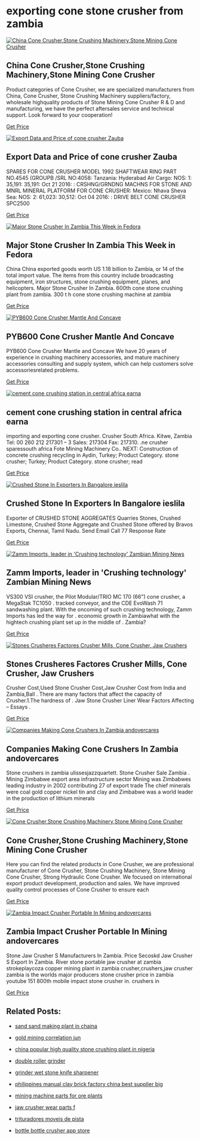 # exporting cone stone crusher from zambia
<a href="https://mnn.zoosnet.net/LR/Chatpre.aspx?id=MNN94995150&p=https://vbl.co.za/" target="_blank">![China Cone Crusher,Stone Crushing Machinery,Stone Mining Cone Crusher ](https://raw.githubusercontent.com/gcmcrusher/imgs/main/614.jpg)</a>
## China Cone Crusher,Stone Crushing Machinery,Stone Mining Cone Crusher 
Product categories of Cone Crusher, we are specialized manufacturers from China, Cone Crusher, Stone Crushing Machinery suppliers/factory, wholesale highquality products of Stone Mining Cone Crusher R & D and manufacturing, we have the perfect aftersales service and technical support. Look forward to your cooperation!
<a href="https://mnn.zoosnet.net/LR/Chatpre.aspx?id=MNN94995150&p=https://vbl.co.za/" target="_blank">Get Price</a>
<a href="https://mnn.zoosnet.net/LR/Chatpre.aspx?id=MNN94995150&p=https://vbl.co.za/" target="_blank">![Export Data and Price of cone crusher Zauba](https://raw.githubusercontent.com/gcmcrusher/imgs/main/445.jpg)</a>
## Export Data and Price of cone crusher Zauba
SPARES FOR CONE CRUSHER MODEL 1992 SHAFTWEAR RING PART NO.4545 (GROUPB /SRL NO:4058: Tanzania: Hyderabad Air Cargo: NOS: 1: 35,191: 35,191: Oct 21 2016: : CRSHNG/GRNDNG MACHNS FOR STONE AND MNRL MINERAL PLATFORM FOR CONE CRUSHER: Mexico: Nhava Sheva Sea: NOS: 2: 61,023: 30,512: Oct 04 2016: : DRIVE BELT CONE CRUSHER SPC2500 
<a href="https://mnn.zoosnet.net/LR/Chatpre.aspx?id=MNN94995150&p=https://vbl.co.za/" target="_blank">Get Price</a>
<a href="https://mnn.zoosnet.net/LR/Chatpre.aspx?id=MNN94995150&p=https://vbl.co.za/" target="_blank">![Major Stone Crusher In Zambia This Week in Fedora](https://raw.githubusercontent.com/gcmcrusher/imgs/main/12.jpg)</a>
## Major Stone Crusher In Zambia This Week in Fedora
China China exported goods worth US 1.18 billion to Zambia, or 14 of the total import value. The items from this country include broadcasting equipment, iron structures, stone crushing equipment, planes, and helicopters. Major Stone Crusher In Zambia. 600th cone stone crushing plant from zambia. 300 t h cone stone crushing machine at zambia 
<a href="https://mnn.zoosnet.net/LR/Chatpre.aspx?id=MNN94995150&p=https://vbl.co.za/" target="_blank">Get Price</a>
<a href="https://mnn.zoosnet.net/LR/Chatpre.aspx?id=MNN94995150&p=https://vbl.co.za/" target="_blank">![PYB600 Cone Crusher Mantle And Concave](https://raw.githubusercontent.com/gcmcrusher/imgs/main/372.jpg)</a>
## PYB600 Cone Crusher Mantle And Concave
PYB600 Cone Crusher Mantle and Concave We have 20 years of experience in crushing machinery accessories, and mature machinery accessories consulting and supply system, which can help customers solve accessoriesrelated problems.
<a href="https://mnn.zoosnet.net/LR/Chatpre.aspx?id=MNN94995150&p=https://vbl.co.za/" target="_blank">Get Price</a>
<a href="https://mnn.zoosnet.net/LR/Chatpre.aspx?id=MNN94995150&p=https://vbl.co.za/" target="_blank">![cement cone crushing station in central africa earna](https://raw.githubusercontent.com/gcmcrusher/imgs/main/68.jpg)</a>
## cement cone crushing station in central africa earna
importing and exporting cone crusher. Crusher South Africa. Kitwe, Zambia Tel: 00 260 212 217301 – 3 Sales: 217304 Fax: 217310. .ne crusher sparessouth africa Fote Mining Machinery Co.. NEXT: Construction of concrete crushing recycling in Aydin, Turkey; Product Category. stone crusher; Turkey; Product Category. stone crusher; read 
<a href="https://mnn.zoosnet.net/LR/Chatpre.aspx?id=MNN94995150&p=https://vbl.co.za/" target="_blank">Get Price</a>
<a href="https://mnn.zoosnet.net/LR/Chatpre.aspx?id=MNN94995150&p=https://vbl.co.za/" target="_blank">![Crushed Stone In Exporters In Bangalore ieslila](https://raw.githubusercontent.com/gcmcrusher/imgs/main/644.jpg)</a>
## Crushed Stone In Exporters In Bangalore ieslila
Exporter of CRUSHED STONE AGGREGATES Quarries Stones, Crushed Limestone, Crushed Stone Aggregate and Crushed Stone offered by Bravos Exports, Chennai, Tamil Nadu. Send Email Call 77 Response Rate
<a href="https://mnn.zoosnet.net/LR/Chatpre.aspx?id=MNN94995150&p=https://vbl.co.za/" target="_blank">Get Price</a>
<a href="https://mnn.zoosnet.net/LR/Chatpre.aspx?id=MNN94995150&p=https://vbl.co.za/" target="_blank">![Zamm Imports, leader in 'Crushing technology' Zambian Mining News](https://raw.githubusercontent.com/gcmcrusher/imgs/main/262.jpg)</a>
## Zamm Imports, leader in 'Crushing technology' Zambian Mining News
VS300 VSI crusher, the Pilot Modular/TRIO MC 170 (66") cone crusher, a MegaStak TC1050 . tracked conveyor, and the CDE EvoWash 71 sandwashing plant. With the oncoming of such crushing technology, Zamm Imports has led the way for . economic growth in Zambiawhat with the hightech crushing plant set up in the middle of . Zambia?
<a href="https://mnn.zoosnet.net/LR/Chatpre.aspx?id=MNN94995150&p=https://vbl.co.za/" target="_blank">Get Price</a>
<a href="https://mnn.zoosnet.net/LR/Chatpre.aspx?id=MNN94995150&p=https://vbl.co.za/" target="_blank">![Stones Crusheres Factores Crusher Mills, Cone Crusher, Jaw Crushers](https://raw.githubusercontent.com/gcmcrusher/imgs/main/521.jpg)</a>
## Stones Crusheres Factores Crusher Mills, Cone Crusher, Jaw Crushers
Crusher Cost,Used Stone Crusher Cost,Jaw Crusher Cost from India and Zambia,Ball . There are many factors that affect the capacity of Crusher.1.The hardness of . Jaw Stone Crusher Liner Wear Factors Affecting – Essays .
<a href="https://mnn.zoosnet.net/LR/Chatpre.aspx?id=MNN94995150&p=https://vbl.co.za/" target="_blank">Get Price</a>
<a href="https://mnn.zoosnet.net/LR/Chatpre.aspx?id=MNN94995150&p=https://vbl.co.za/" target="_blank">![Companies Making Cone Crushers In Zambia andovercares](https://raw.githubusercontent.com/gcmcrusher/imgs/main/238.jpg)</a>
## Companies Making Cone Crushers In Zambia andovercares
Stone crushers in zambia ulissesjazzquartett. Stone Crusher Sale Zambia . Mining Zimbabwe export area infrastructure sector Mining was Zimbabwes leading industry in 2002 contributing 27 of export trade The chief minerals were coal gold copper nickel tin and clay and Zimbabwe was a world leader in the production of lithium minerals 
<a href="https://mnn.zoosnet.net/LR/Chatpre.aspx?id=MNN94995150&p=https://vbl.co.za/" target="_blank">Get Price</a>
<a href="https://mnn.zoosnet.net/LR/Chatpre.aspx?id=MNN94995150&p=https://vbl.co.za/" target="_blank">![Cone Crusher,Stone Crushing Machinery,Stone Mining Cone Crusher ](https://raw.githubusercontent.com/gcmcrusher/imgs/main/814.jpg)</a>
## Cone Crusher,Stone Crushing Machinery,Stone Mining Cone Crusher 
Here you can find the related products in Cone Crusher, we are professional manufacturer of Cone Crusher, Stone Crushing Machinery, Stone Mining Cone Crusher, Strong Hydraulic Cone Crusher. We focused on international export product development, production and sales. We have improved quality control processes of Cone Crusher to ensure each 
<a href="https://mnn.zoosnet.net/LR/Chatpre.aspx?id=MNN94995150&p=https://vbl.co.za/" target="_blank">Get Price</a>
<a href="https://mnn.zoosnet.net/LR/Chatpre.aspx?id=MNN94995150&p=https://vbl.co.za/" target="_blank">![Zambia Impact Crusher Portable In Mining andovercares](https://raw.githubusercontent.com/gcmcrusher/imgs/main/166.jpg)</a>
## Zambia Impact Crusher Portable In Mining andovercares
Stone Jaw Crusher S Manufacturers In Zambia. Price Secoskd Jaw Crusher S Export In Zambia. River stone portable jaw crusher at zambia strokeplaycoza copper mining plant in zambia crusher,crushers,jaw crusher zambia is the worlds major producers stone crusher price in zambia youtube 151 800th mobile impact stone crusher in. crushers in 
<a href="https://mnn.zoosnet.net/LR/Chatpre.aspx?id=MNN94995150&p=https://vbl.co.za/" target="_blank">Get Price</a>
## Related Posts:
* [sand sand making plant in chaina](sand%20sand%20making%20plant%20in%20chaina.md)
* [gold mining correlation jun](gold%20mining%20correlation%20jun.md)
* [china popular high quality stone crushing plant in nigeria](china%20popular%20high%20quality%20stone%20crushing%20plant%20in%20nigeria.md)
* [double roller grinder](double%20roller%20grinder.md)
* [grinder wet stone knife sharpener](grinder%20wet%20stone%20knife%20sharpener.md)
* [philippines manual clay brick factory china best supplier big](philippines%20manual%20clay%20brick%20factory%20china%20best%20supplier%20big.md)
* [mining machine parts for ore plants](mining%20machine%20parts%20for%20ore%20plants.md)
* [jaw crusher wear parts f](jaw%20crusher%20wear%20parts%20f.md)
* [trituradores moveis de pista](trituradores%20moveis%20de%20pista.md)
* [bottle bottle crusher app store](bottle%20bottle%20crusher%20app%20store.md)
